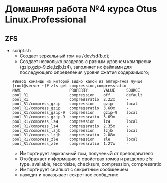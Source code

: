 # Домашняя работа №4 курса Otus Linux.Professional  
## ZFS

- script.sh
    - Создает зеркальный том на /dev/sd{b,c};
    - Создает несколько разделов с разным уровнем компресии (gzip,gzip-9,zle,lzjb,lz4), заполняет их файлами для последующего определения уровня сжатия содержимого;
    ```shell
    #Вывод команды из которой видно какой из алгоритмов лучше
    [root@server ~]# zfs get compression,compressratio
    NAME                     PROPERTY       VALUE     SOURCE
    pool_R1                  compression    off       default
    pool_R1                  compressratio  2.22x     -
    pool_R1/compress_gzip    compression    gzip      local
    pool_R1/compress_gzip    compressratio  3.60x     -
    pool_R1/compress_gzip-9  compression    gzip-9    local
    pool_R1/compress_gzip-9  compressratio  3.69x     -
    pool_R1/compress_lz4     compression    lz4       local
    pool_R1/compress_lz4     compressratio  2.35x     -
    pool_R1/compress_lzjb    compression    lzjb      local
    pool_R1/compress_lzjb    compressratio  2.08x     -
    pool_R1/compress_zle     compression    zle       local
    pool_R1/compress_zle     compressratio  1.27x     -
    ```
    - Импортирует зеркальный том, полученый от преподавателя
    - Отображает информацию о свойствах томов и разделов zfs: type, available, recordsize, checksum, compression, compressratio  
    - Импортирует снапшот с секретным сообщением
    - находит и показывает секретное сообщение

